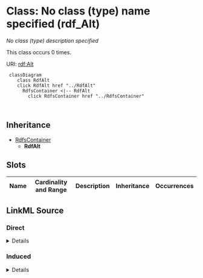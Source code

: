 

# Class: No class (type) name specified (rdf_Alt)


_No class (type) description specified_






This class occurs 0 times.


URI: [rdf:Alt](http://www.w3.org/1999/02/22-rdf-syntax-ns#Alt)






```mermaid
 classDiagram
    class RdfAlt
    click RdfAlt href "../RdfAlt"
      RdfsContainer <|-- RdfAlt
        click RdfsContainer href "../RdfsContainer"
      
      
```





## Inheritance
* [RdfsContainer](../classes/RdfsContainer.md)
    * **RdfAlt**



## Slots

| Name | Cardinality and Range | Description | Inheritance | Occurrences |
| ---  | --- | --- | --- | --- |














## LinkML Source

<!-- TODO: investigate https://stackoverflow.com/questions/37606292/how-to-create-tabbed-code-blocks-in-mkdocs-or-sphinx -->

### Direct

<details>

```yaml
name: rdf_Alt
conforms_to: No schema conformance document specified
annotations:
  count:
    tag: count
    value: 0
description: No class (type) description specified
title: No class (type) name specified
from_schema: hydrology-kg
rank: 1000
is_a: rdfs_Container
class_uri: rdf:Alt

```
</details>

### Induced

<details>

```yaml
name: rdf_Alt
conforms_to: No schema conformance document specified
annotations:
  count:
    tag: count
    value: 0
description: No class (type) description specified
title: No class (type) name specified
from_schema: hydrology-kg
rank: 1000
is_a: rdfs_Container
class_uri: rdf:Alt

```
</details>